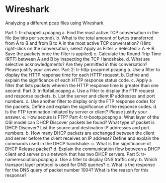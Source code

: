 # Wireshark
 Analyzing a different pcap files using Wireshark


Part 1: tr-chappellu.pcapng
a. Find the most active TCP conversation in the file (by bits per second).
b. What is the total amount of bytes transferred from A to B and from B to A in the
most active TCP conversation? (Hint: right-click on the conversation, select Apply
as Filter > Selected > A → B. Save the packets once the filter is applied)
c. Calculate the Round-Trip Time (RTT) between A and B by inspecting the TCP
Handshake.
d. What are selective acknowledgments? Are they permitted in this conversation?
Please justify your answer.
Part 2: tr-http-pcaprnet.pcapng
a. Use a filter to display the HTTP response time for each HTTP request.
b. Define and explain the significance of each HTTP response status code.
c. Apply a filter that lists packets wherein the HTTP response time is greater than
one second.
Part 3: tr-ftpfail.pcapng
a. Use a filter to display the FTP request and response packets.
b. List the server and client IP addresses and port numbers.
c. Use another filter to display only the FTP response codes for the packets. Define
and explain the significance of the response codes.
d. Is the FTP termination initiated by server or client? Please justify your answer.
e. How secure is FTP?
Part 4: tr-bootp.pcapng
a. What layer of the OSI model can DHCP Discover packets be found? What type
of packet is DHCP Discover? List the source and destination IP addresses and
port numbers.
b. How many DHCP packets are exchanged between the client and server before
the client receives an IP address? Define and explain the commands used in the
DHCP handshake.
c. What is the significance of DHCP Release packet?
d. Explain the communication flow between a DHCP client and server on a network
that has two DHCP servers.
Part 5: tr-nameresolution.pcapng
a. Use a filter to display DNS traffic only.
b. Which transport layer protocol is used for DNS queries?
c. What is the response for the DNS query of packet number 1004? What is the
reason for this response?
